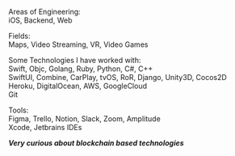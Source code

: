 Areas of Engineering:  
iOS, Backend, Web  

Fields:  
Maps, Video Streaming, VR, Video Games  

Some Technologies I have worked with:  
Swift, Objc, Golang, Ruby, Python, C#, C++   
SwiftUI, Combine, CarPlay, tvOS, RoR, Django, Unity3D, Cocos2D  
Heroku, DigitalOcean, AWS, GoogleCloud   
Git  

Tools:  
Figma, Trello, Notion, Slack, Zoom, Amplitude  
Xcode, Jetbrains IDEs  


**_Very curious about blockchain based technologies_**
